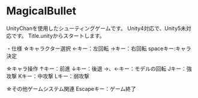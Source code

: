 # MagicalBullet

UnityChanを使用したシューティングゲームです。
Unity4対応で、Unity5未対応です。
Title.unityからスタートします。

・仕様
☆キャラクター選択
←キー：左回転
→キー：右回転
spaceキー:キャラ決定

☆キャラ操作
↑キー：前進
↓キー：後退
→、←キー：モデルの回転
Jキー：強攻撃
Kキー：中攻撃
Lキー：弱攻撃

☆その他ゲームシステム関連
Escapeキー：ゲーム終了
